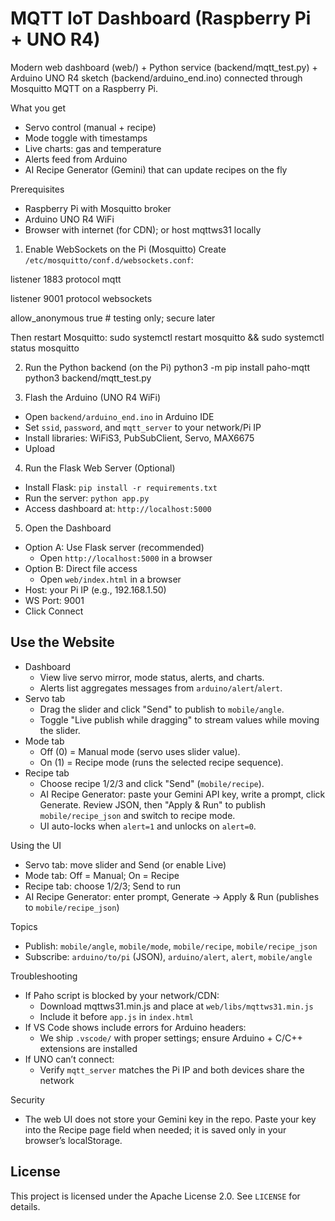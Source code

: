 MQTT IoT Dashboard (Raspberry Pi + UNO R4)
=================================================

Modern web dashboard (web/) + Python service (backend/mqtt_test.py) + Arduino UNO R4 sketch (backend/arduino_end.ino) connected through Mosquitto MQTT on a Raspberry Pi.

What you get
- Servo control (manual + recipe)
- Mode toggle with timestamps
- Live charts: gas and temperature
- Alerts feed from Arduino
- AI Recipe Generator (Gemini) that can update recipes on the fly

Prerequisites
- Raspberry Pi with Mosquitto broker
- Arduino UNO R4 WiFi
- Browser with internet (for CDN); or host mqttws31 locally

1) Enable WebSockets on the Pi (Mosquitto)
Create `/etc/mosquitto/conf.d/websockets.conf`:

listener 1883
protocol mqtt

listener 9001
protocol websockets

allow_anonymous true  # testing only; secure later

Then restart Mosquitto:
sudo systemctl restart mosquitto && sudo systemctl status mosquitto

2) Run the Python backend (on the Pi)
python3 -m pip install paho-mqtt
python3 backend/mqtt_test.py

3) Flash the Arduino (UNO R4 WiFi)
- Open `backend/arduino_end.ino` in Arduino IDE
- Set `ssid`, `password`, and `mqtt_server` to your network/Pi IP
- Install libraries: WiFiS3, PubSubClient, Servo, MAX6675
- Upload

4) Run the Flask Web Server (Optional)
- Install Flask: `pip install -r requirements.txt`
- Run the server: `python app.py`
- Access dashboard at: `http://localhost:5000`

5) Open the Dashboard
- Option A: Use Flask server (recommended)
  - Open `http://localhost:5000` in a browser
- Option B: Direct file access
  - Open `web/index.html` in a browser
- Host: your Pi IP (e.g., 192.168.1.50)
- WS Port: 9001
- Click Connect

Use the Website
---------------
- Dashboard
  - View live servo mirror, mode status, alerts, and charts.
  - Alerts list aggregates messages from `arduino/alert`/`alert`.
- Servo tab
  - Drag the slider and click "Send" to publish to `mobile/angle`.
  - Toggle "Live publish while dragging" to stream values while moving the slider.
- Mode tab
  - Off (0) = Manual mode (servo uses slider value).
  - On (1) = Recipe mode (runs the selected recipe sequence).
- Recipe tab
  - Choose recipe 1/2/3 and click "Send" (`mobile/recipe`).
  - AI Recipe Generator: paste your Gemini API key, write a prompt, click Generate. Review JSON, then "Apply & Run" to publish `mobile/recipe_json` and switch to recipe mode.
  - UI auto-locks when `alert=1` and unlocks on `alert=0`.

Using the UI
- Servo tab: move slider and Send (or enable Live)
- Mode tab: Off = Manual; On = Recipe
- Recipe tab: choose 1/2/3; Send to run
- AI Recipe Generator: enter prompt, Generate → Apply & Run (publishes to `mobile/recipe_json`)

Topics
- Publish: `mobile/angle`, `mobile/mode`, `mobile/recipe`, `mobile/recipe_json`
- Subscribe: `arduino/to/pi` (JSON), `arduino/alert`, `alert`, `mobile/angle`

Troubleshooting
- If Paho script is blocked by your network/CDN:
  - Download mqttws31.min.js and place at `web/libs/mqttws31.min.js`
  - Include it before `app.js` in `index.html`
- If VS Code shows include errors for Arduino headers:
  - We ship `.vscode/` with proper settings; ensure Arduino + C/C++ extensions are installed
- If UNO can’t connect:
  - Verify `mqtt_server` matches the Pi IP and both devices share the network

Security
- The web UI does not store your Gemini key in the repo. Paste your key into the Recipe page field when needed; it is saved only in your browser’s localStorage.

License
-------
This project is licensed under the Apache License 2.0. See `LICENSE` for details.

